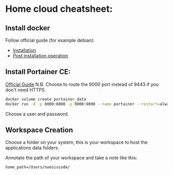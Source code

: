 # Home cloud cheatsheet: 

## Install docker 

Follow official guide (for example debian):
- [Installation](https://docs.docker.com/engine/install/debian/)
- [Post installation operation](https://docs.docker.com/engine/install/linux-postinstall/)

## Install Portainer CE:

[Official Guide](https://docs.portainer.io/start/install-ce/server/docker/linux)
N.B. Choose to route the 9000 port instead of 9443 if you don't need HTTPS.
```sh
docker volume create portainer_data
docker run -d -p 8000:8000 -p 9000:9000 --name portainer --restart=always -v /var/run/docker.sock:/var/run/docker.sock -v portainer_data:/data portainer/portainer-ce:2.21.4
```
Choose a user and password.

## Workspace Creation
Choose a folder on your system, this is your workspace to host the applications data folders.

Annotate the path of your workspace and take a note like this:

```ssh
home_path=/Users/noesiscode/
```

